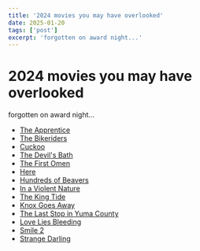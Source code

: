 ```yaml
---
title: '2024 movies you may have overlooked'
date: 2025-01-20
tags: ['post']
excerpt: 'forgotten on award night...'
---
```


<hgroup>
	<h1>2024 movies you may have overlooked</h1>
	<p>forgotten on award night...</p>
</hgroup>

* [The Apprentice](https://www.imdb.com/title/tt8368368/)
*	[The Bikeriders ](https://www.imdb.com/title/tt21454134/)
*	[Cuckoo](https://www.imdb.com/title/tt12349832/)
*	[The Devil's Bath](https://www.imdb.com/title/tt29141112/)
*	[The First Omen](https://www.imdb.com/title/tt5672290/)
*	[Here](https://www.imdb.com/title/tt18272208/)
*	[Hundreds of Beavers](https://www.imdb.com/title/tt12818328/)
*	[In a Violent Nature](https://www.imdb.com/title/tt30321146/)
*	[The King Tide](https://www.imdb.com/title/tt6632018/)
*	[Knox Goes Away](https://www.imdb.com/title/tt20115766/)
*	[The Last Stop in Yuma County](https://www.imdb.com/title/tt11674730/)
*	[Love Lies Bleeding](https://www.imdb.com/title/tt19637052/)
*	[Smile 2](https://www.imdb.com/title/tt29268110/)
*	[Strange Darling](https://www.imdb.com/title/tt22375054/)
